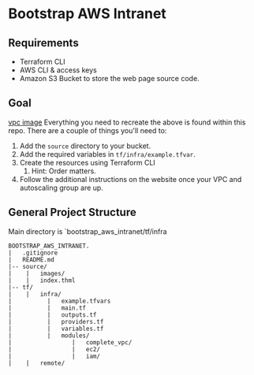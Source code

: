 # Bootstrap AWS Intranet

## Requirements
- Terraform CLI
- AWS CLI & access keys
- Amazon S3 Bucket to store the web page source code.

## Goal
[vpc image]()
Everything you need to recreate the above is found within this repo. There are a couple of things you'll need to:
1. Add the `source` directory to your bucket.
2. Add the required variables in `tf/infra/example.tfvar`.
3. Create the resources using Terraform CLI
   1. Hint: Order matters.
4. Follow the additional instructions on the website once your VPC and autoscaling group are up.

## General Project Structure
Main directory is `bootstrap_aws_intranet/tf/infra
```
BOOTSTRAP_AWS_INTRANET.
|   .gitignore
|   README.md
|-- source/
|    |   images/
|    |   index.thml
|-- tf/
|    |   infra/
|          |   example.tfvars
|          |   main.tf
|          |   outputs.tf
|          |   providers.tf
|          |   variables.tf
|          |   modules/
|                 |   complete_vpc/
|                 |   ec2/
|                 |   iam/
|    |   remote/
```
